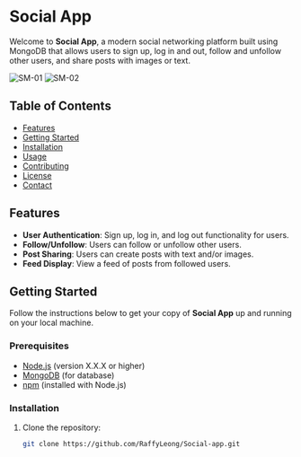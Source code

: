 # Social App

Welcome to **Social App**, a modern social networking platform built using MongoDB that allows users to sign up, log in and out, follow and unfollow other users, and share posts with images or text.


![SM-01](https://github.com/user-attachments/assets/67157b1b-bf32-43c4-9b0a-05ba85436f72)
![SM-02](https://github.com/user-attachments/assets/feaa25f1-e4f9-47e5-b242-985987fe0b6f)

## Table of Contents

- [Features](#features)
- [Getting Started](#getting-started)
- [Installation](#installation)
- [Usage](#usage)
- [Contributing](#contributing)
- [License](#license)
- [Contact](#contact)

## Features

- **User Authentication**: Sign up, log in, and log out functionality for users.
- **Follow/Unfollow**: Users can follow or unfollow other users.
- **Post Sharing**: Users can create posts with text and/or images.
- **Feed Display**: View a feed of posts from followed users.

## Getting Started

Follow the instructions below to get your copy of **Social App** up and running on your local machine.

### Prerequisites

- [Node.js](https://nodejs.org/) (version X.X.X or higher)
- [MongoDB](https://www.mongodb.com/) (for database)
- [npm](https://www.npmjs.com/) (installed with Node.js)

### Installation

1. Clone the repository:
   ```bash
   git clone https://github.com/RaffyLeong/Social-app.git
